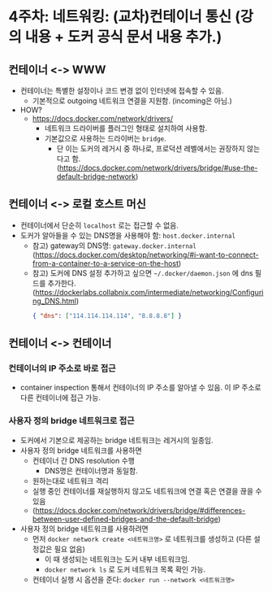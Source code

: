 # 4주차: 네트워킹: (교차)컨테이너 통신 (강의 내용 + 도커 공식 문서 내용 추가.)

## 컨테이너 <-> WWW

- 컨테이너는 특별한 설정이나 코드 변경 없이 인터넷에 접속할 수 있음.
  - 기본적으로 outgoing 네트워크 연결을 지원함. (incoming은 아님.)
- HOW?
  - https://docs.docker.com/network/drivers/
    - 네트워크 드라이버를 플러그인 형태로 설치하여 사용함.
    - 기본값으로 사용하는 드라이버는 `bridge`.
      - 단 이는 도커의 레거시 중 하나로, 프로덕션 레벨에서는 권장하지 않는다고 함. (https://docs.docker.com/network/drivers/bridge/#use-the-default-bridge-network)

## 컨테이너 <-> 로컬 호스트 머신

- 컨테이너에서 단순히 `localhost` 로는 접근할 수 없음.
- 도커가 알아들을 수 있는 DNS명을 사용해야 함: `host.docker.internal`
  - 참고) gateway의 DNS명: `gateway.docker.internal` (https://docs.docker.com/desktop/networking/#i-want-to-connect-from-a-container-to-a-service-on-the-host)
  - 참고) 도커에 DNS 설정 추가하고 싶으면 `~/.docker/daemon.json` 에 dns 필드를 추가한다. (https://dockerlabs.collabnix.com/intermediate/networking/Configuring_DNS.html)
    ```json
    { "dns": ["114.114.114.114", "8.8.8.8"] }
    ```

## 컨테이너 <-> 컨테이너

### 컨테이너의 IP 주소로 바로 접근

- container inspection 통해서 컨테이너의 IP 주소를 알아낼 수 있음. 이 IP 주소로 다른 컨테이너에 접근 가능.

### 사용자 정의 bridge 네트워크로 접근

- 도커에서 기본으로 제공하는 bridge 네트워크는 레거시의 일종임.
- 사용자 정의 bridge 네트워크를 사용하면
  - 컨테이너 간 DNS resolution 수행
    - DNS명은 컨테이너명과 동일함.
  - 원하는대로 네트워크 격리
  - 실행 중인 컨테이너를 재실행하지 않고도 네트워크에 연결 혹은 연결을 끊을 수 있음
  - (https://docs.docker.com/network/drivers/bridge/#differences-between-user-defined-bridges-and-the-default-bridge)
- 사용자 정의 bridge 네트워크를 사용하려면
  - 먼저 `docker network create <네트워크명>` 로 네트워크를 생성하고 (다른 설정값은 필요 없음)
    - 이 때 생성되는 네트워크는 도커 내부 네트워크임.
    - `docker network ls` 로 도커 네트워크 목록 확인 가능.
  - 컨테이너 실행 시 옵션을 준다: `docker run --network <네트워크명>`
